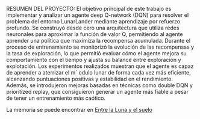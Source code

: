 RESUMEN DEL PROYECTO:
El objetivo principal de este trabajo es implementar y analizar un agente deep Q-network (DQN) para resolver el problema
del entorno LunarLander mediante aprendizaje por refuerzo profundo. Se construyó desde cero una arquitectura que utiliza redes
neuronales para aproximar la función de valor Q, permitiendo al agente aprender una política que maximiza la recompensa
acumulada. Durante el proceso de entrenamiento se monitorizó la evolución de las recompensas y la tasa de exploración, lo que
permitió evaluar cómo el agente mejora su comportamiento con el tiempo y ajusta su balance entre exploración y explotación.
Los experimentos realizados muestran que el agente es capaz de aprender a aterrizar el m´ odulo lunar de forma cada vez más
eficiente, alcanzando puntuaciones positivas y estabilidad en el rendimiento. Además, se introdujeron mejoras basadas en técnicas
como double DQN y prioritized replay, que consiguieron generar un agente más fiable a pesar de tener un entrenamiento más caótico.

La memoria se puede encontrar en [Entre la Luna y el suelo](Entre_la_Luna_y_el_suelo__estrategias_para_un_aterrizaje_perfecto.pdf)
